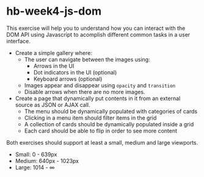 # hb-week4-js-dom
This exercise will help you to understand how you can interact with the DOM API using Javascript to acomplish different common tasks in a user interface.

- Create a simple gallery where:
  - The user can navigate between the images using:
    - Arrows in the UI
    - Dot indicators in the UI (optional)
    - Keyboard arrows (optional)
  - Images appear and disappear using `opacity` and `transition`
  - Disable arrows when there are no more images.
- Create a page that dynamically put contents in it from an external source as JSON or AJAX call.
  - The menu should be dynamically populated with categories of cards
  - Clicking in a menu item should filter items in the grid
  - A collection of cards should be dynamically populated inside a grid
  - Each card should be able to flip in order to see more content
  
Both exercises should support at least a small, medium and large viewports.
- Small: 0 - 639px
- Medium: 640px - 1023px
- Large: 1014 - ∞
